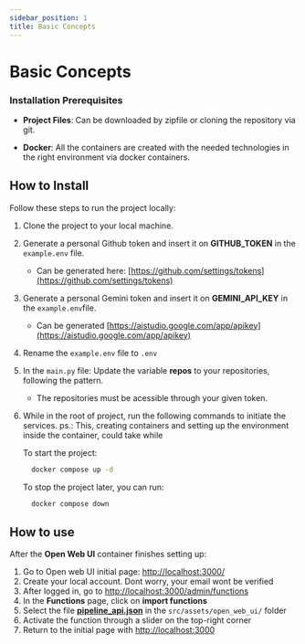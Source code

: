 ```yaml
---
sidebar_position: 1
title: Basic Concepts
---
```


# Basic Concepts

### Installation Prerequisites

- **Project Files**: Can be downloaded by zipfile or cloning the repository via git.

- **Docker**: All the containers are created with the needed technologies in the right environment via docker containers.

## How to Install

Follow these steps to run the project locally:

1. Clone the project to your local machine.

2. Generate a personal Github token and insert it on **GITHUB_TOKEN** in the `example.env` file.
    - Can be generated here: [https://github.com/settings/tokens](https://github.com/settings/tokens)

3. Generate a personal Gemini token and insert it on **GEMINI_API_KEY** in the `example.env`file.
    - Can be generated [https://aistudio.google.com/app/apikey](https://aistudio.google.com/app/apikey)

3. Rename the `example.env` file to `.env`

4. In the `main.py` file: Update the variable **repos** to your repositories, following the pattern. 
    - The repositories must be acessible through your given token.

5. While in the root of project, run the following commands to initiate the services.
    ps.: This, creating containers and setting up the environment inside the container, could take while

    To start the project:
    ```bash
      docker compose up -d
    ```

    To stop the project later, you can run:
    ```bash
      docker compose down
    ```

## How to use

After the **Open Web UI** container finishes setting up:

1. Go to Open web UI initial page: [http://localhost:3000/](http://localhost:3000/)
2. Create your local account. Dont worry, your email wont be verified
3. After logged in, go to [http://localhost:3000/admin/functions](http://localhost:3000/admin/functions)
4. In the **Functions** page, click on **import functions**
5. Select the file [**pipeline_api.json**](`src/assets/open_web_ui/pipeline_api.json`) in the `src/assets/open_web_ui/` folder
6. Activate the function through a slider on the top-right corner
7. Return to the initial page with [http://localhost:3000](localhost:3000)